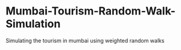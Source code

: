 # Mumbai-Tourism-Random-Walk-Simulation
Simulating the tourism in mumbai using weighted random walks
